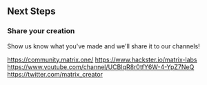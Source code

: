 ## Next Steps

### Share your creation

Show us know what you've made and we'll share it to our channels! 

<https://community.matrix.one/>
<https://www.hackster.io/matrix-labs>
<https://www.youtube.com/channel/UCBIqR8r0tfY6W-4-YpZ7NeQ>
<https://twitter.com/matrix_creator>
